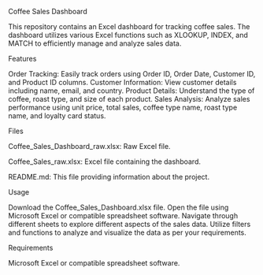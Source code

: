 
Coffee Sales Dashboard

This repository contains an Excel dashboard for tracking coffee sales. The dashboard utilizes various Excel functions such as XLOOKUP, INDEX, and MATCH to efficiently manage and analyze sales data.

Features

Order Tracking: Easily track orders using Order ID, Order Date, Customer ID, and Product ID columns.
Customer Information: View customer details including name, email, and country.
Product Details: Understand the type of coffee, roast type, and size of each product.
Sales Analysis: Analyze sales performance using unit price, total sales, coffee type name, roast type name, and loyalty card status.

Files

Coffee_Sales_Dashboard_raw.xlsx: Raw Excel file.

Coffee_Sales_raw.xlsx: Excel file containing the dashboard.

README.md: This file providing information about the project.

Usage

Download the Coffee_Sales_Dashboard.xlsx file.
Open the file using Microsoft Excel or compatible spreadsheet software.
Navigate through different sheets to explore different aspects of the sales data.
Utilize filters and functions to analyze and visualize the data as per your requirements.

Requirements

Microsoft Excel or compatible spreadsheet software.
